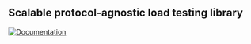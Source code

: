 ## Scalable protocol-agnostic load testing library

[![Documentation](https://img.shields.io/badge/Documentation-MDBook-blue?style=for-the-badge)](https://smartcontractkit.github.io/chainlink-testing-framework/libs/wasp.html)